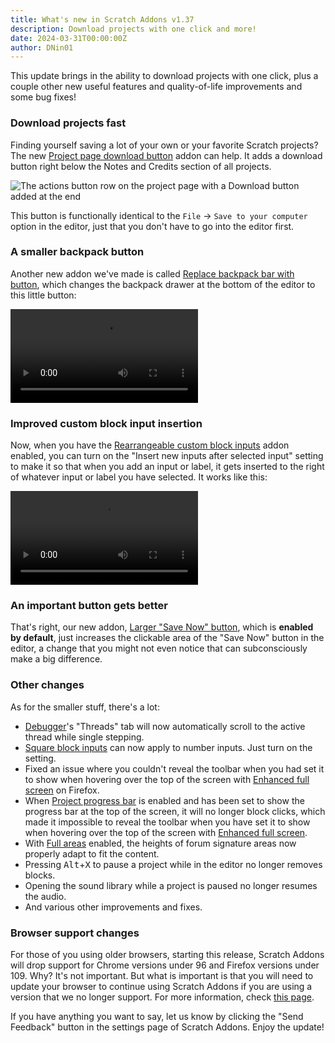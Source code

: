 ```yaml
---
title: What's new in Scratch Addons v1.37
description: Download projects with one click and more!
date: 2024-03-31T00:00:00Z
author: DNin01
---
```


This update brings in the ability to download projects with one click, plus a couple other new useful features and quality-of-life improvements and some bug fixes!

### Download projects fast

Finding yourself saving a lot of your own or your favorite Scratch projects? The new [Project page download button](https://scratch.mit.edu/scratch-addons-extension/settings#download-button) addon can help. It adds a download button right below the Notes and Credits section of all projects.

![The actions button row on the project page with a Download button added at the end](/assets/img/blog/v1-37-released/projectpage-download-button.png)

This button is functionally identical to the `File` → `Save to your computer` option in the editor, just that you don't have to go into the editor first.

### A smaller backpack button

Another new addon we've made is called [Replace backpack bar with button](https://scratch.mit.edu/scratch-addons-extension/settings#hide-backpack), which changes the backpack drawer at the bottom of the editor to this little button:

<video src="/assets/img/blog/v1-37-released/small-backpack-button.mp4" controls type="video/mp4" autoplay loop></video>

### Improved custom block input insertion

Now, when you have the [Rearrangeable custom block inputs](https://scratch.mit.edu/scratch-addons-extension/settings#reorder-custom-inputs) addon enabled, you can turn on the "Insert new inputs after selected input" setting to make it so that when you add an input or label, it gets inserted to the right of whatever input or label you have selected. It works like this:

<video src="/assets/img/blog/v1-37-released/better-parameters.mp4" controls type="video/mp4" autoplay loop></video>

### An important button gets better

That's right, our new addon, [Larger "Save Now" button](https://scratch.mit.edu/scratch-addons-extension/settings#big-save-button), which is **enabled by default**, just increases the clickable area of the "Save Now" button in the editor, a change that you might not even notice that can subconsciously make a big difference.

### Other changes

As for the smaller stuff, there's a lot:
- [Debugger](https://scratch.mit.edu/scratch-addons-extension/settings#debugger)'s "Threads" tab will now automatically scroll to the active thread while single stepping.
- [Square block inputs](https://scratch.mit.edu/scratch-addons-extension/settings#editor-square-inputs) can now apply to number inputs. Just turn on the setting.
- Fixed an issue where you couldn't reveal the toolbar when you had set it to show when hovering over the top of the screen with [Enhanced full screen](https://scratch.mit.edu/scratch-addons-extension/settings#fullscreen) on Firefox.
- When [Project progress bar](https://scratch.mit.edu/scratch-addons-extension/settings#progress-bar) is enabled and has been set to show the progress bar at the top of the screen, it will no longer block clicks, which made it impossible to reveal the toolbar when you have set it to show when hovering over the top of the screen with [Enhanced full screen](https://scratch.mit.edu/scratch-addons-extension/settings#fullscreen).
- With [Full areas](https://scratch.mit.edu/scratch-addons-extension/settings#full-signature) enabled, the heights of forum signature areas now properly adapt to fit the content.
- Pressing <kbd>Alt</kbd>+<kbd>X</kbd> to pause a project while in the editor no longer removes blocks.
- Opening the sound library while a project is paused no longer resumes the audio.
- And various other improvements and fixes.

### Browser support changes

For those of you using older browsers, starting this release, Scratch Addons will drop support for Chrome versions under 96 and Firefox versions under 109. Why? It's not important. But what is important is that you will need to update your browser to continue using Scratch Addons if you are using a version that we no longer support. For more information, check [this page](https://scratchaddons.com/unsupported-browser/).

If you have anything you want to say, let us know by clicking the "Send Feedback" button in the settings page of Scratch Addons. Enjoy the update!
